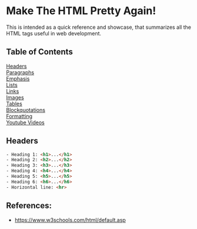 # Make The HTML Pretty Again!

This is intended as a quick reference and showcase, that summarizes all the HTML tags useful in web development.

## Table of Contents

[Headers](#headers)    
[Paragraphs](#paragraphs)   
[Emphasis](#emphasis)  
[Lists](#lists)  
[Links](#links)  
[Images](#images)  
[Tables](#tables)  
[Blockquotations](#blockquotations)   
[Formatting](#formatting)   
[Youtube Videos](#videos) 

## Headers <a name="headers"/>
```html
- Heading 1: <h1>...</h1>
- Heading 2: <h2>...</h2>
- Heading 3: <h3>...</h3>
- Heading 4: <h4>...</h4>
- Heading 5: <h5>...</h5>
- Heading 6: <h6>...</h6>
- Horizontal line: <hr>
```


## References:
- https://www.w3schools.com/html/default.asp

